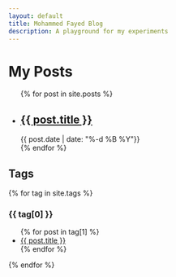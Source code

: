 ```yaml
---
layout: default
title: Mohammed Fayed Blog
description: A playground for my experiments
---
```


# My Posts
<ul>
  {% for post in site.posts %}
    <li>
      <h2><a href="{{ post.url }}">{{ post.title }}</a></h2>
      {{ post.date | date: "%-d %B %Y"}}
    </li>
  {% endfor %}
</ul>


## Tags
{% for tag in site.tags %}
  <h3>{{ tag[0] }}</h3>
  <ul>
    {% for post in tag[1] %}
      <li><a href="{{ post.url }}">{{ post.title }}</a></li>
    {% endfor %}
  </ul>
{% endfor %}
